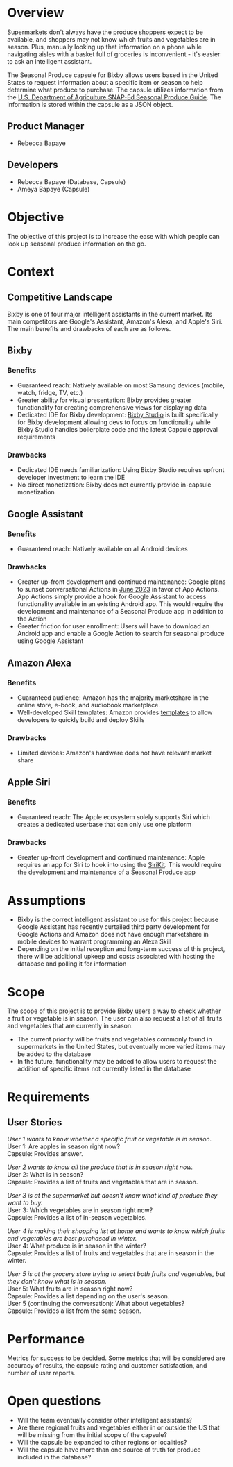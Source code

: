 # Overview

Supermarkets don't always have the produce shoppers expect to be available, and shoppers may not know which fruits and vegetables are in season. Plus, manually looking up that information on a phone while navigating aisles with a basket full of groceries is inconvenient - it's easier to ask an intelligent assistant. 

The Seasonal Produce capsule for Bixby allows users based in the United States to request information about a specific item or season to help determine what produce to purchase. The capsule utilizes information from the [U.S. Department of Agriculture SNAP-Ed Seasonal Produce Guide](https://snaped.fns.usda.gov/seasonal-produce-guide). The information is stored within the capsule as a JSON object.

## Product Manager
* Rebecca Bapaye

## Developers
* Rebecca Bapaye (Database, Capsule)
* Ameya Bapaye (Capsule)

# Objective

The objective of this project is to increase the ease with which people can look up seasonal produce information on the go.

# Context

## Competitive Landscape

Bixby is one of four major intelligent assistants in the current market. Its main competitors are Google's Assistant, Amazon's Alexa, and Apple's Siri. The main benefits and drawbacks of each are as follows.

## Bixby
### Benefits
* Guaranteed reach: Natively available on most Samsung devices (mobile, watch, fridge, TV, etc.)
* Greater ability for visual presentation: Bixby provides greater functionality for creating comprehensive views for displaying data
* Dedicated IDE for Bixby development: [Bixby Studio](https://bixbydevelopers.com/) is built specifically for Bixby development allowing devs to focus on functionality while Bixby Studio handles boilerplate code and the latest Capsule approval requirements
### Drawbacks
* Dedicated IDE needs familiarization: Using Bixby Studio requires upfront developer investment to learn the IDE
* No direct monetization: Bixby does not currently provide in-capsule monetization

## Google Assistant
### Benefits
* Guaranteed reach: Natively available on all Android devices
### Drawbacks
* Greater up-front development and continued maintenance: Google plans to sunset conversational Actions in [June 2023](https://developers.google.com/assistant/ca-sunset) in favor of App Actions. App Actions simply provide a hook for Google Assistant to access functionality available in an existing Android app. This would require the development and maintenance of a Seasonal Produce app in addition to the Action
* Greater friction for user enrollment: Users will have to download an Android app and enable a Google Action to search for seasonal produce using Google Assistant

## Amazon Alexa
### Benefits
* Guaranteed audience: Amazon has the majority marketshare in the online store, e-book, and audiobook marketplace.
* Well-developed Skill templates: Amazon provides [templates](https://developer.amazon.com/en-US/alexa/alexa-skills-kit) to allow developers to quickly build and deploy Skills
### Drawbacks
* Limited devices: Amazon's hardware does not have relevant market share
## Apple Siri
### Benefits
* Guaranteed reach: The Apple ecosystem solely supports Siri which creates a dedicated userbase that can only use one platform
### Drawbacks
* Greater up-front development and continued maintenance: Apple requires an app for Siri to hook into using the [SiriKit](https://developer.apple.com/siri/). This would require the development and maintenance of a Seasonal Produce app


# Assumptions

* Bixby is the correct intelligent assistant to use for this project because Google Assistant has recently curtailed third party development for Google Actions and Amazon does not have enough marketshare in mobile devices to warrant programming an Alexa Skill
* Depending on the initial reception and long-term success of this project, there will be additional upkeep and costs associated with hosting the database and polling it for information

# Scope

The scope of this project is to provide Bixby users a way to check whether a fruit or vegetable is in season. The user can also request a list of all fruits and vegetables that are currently in season.

* The current priority will be fruits and vegetables commonly found in supermarkets in the United States, but eventually more varied items may be added to the database
* In the future, functionality may be added to allow users to request the addition of specific items not currently listed in the database

# Requirements

## User Stories

*User 1 wants to know whether a specific fruit or vegetable is in season.*<br>
User 1: Are apples in season right now?<br>
Capsule: Provides answer.

*User 2 wants to know all the produce that is in season right now.*<br>
User 2: What is in season?<br>
Capsule: Provides a list of fruits and vegetables that are in season.

*User 3 is at the supermarket but doesn't know what kind of produce they want to buy.*<br>
User 3: Which vegetables are in season right now?<br>
Capsule: Provides a list of in-season vegetables.

*User 4 is making their shopping list at home and wants to know which fruits and vegetables are best purchased in winter.*<br>
User 4: What produce is in season in the winter?<br>
Capsule: Provides a list of fruits and vegetables that are in season in the winter.

*User 5 is at the grocery store trying to select both fruits and vegetables, but they don't know what is in season.*<br>
User 5: What fruits are in season right now?<br>
Capsule: Provides a list depending on the user's season.<br>
User 5 (continuing the conversation): What about vegetables?<br>
Capsule: Provides a list from the same season.

# Performance

Metrics for success to be decided. Some metrics that will be considered are accuracy of results, the capsule rating and customer satisfaction, and number of user reports.

# Open questions

* Will the team eventually consider other intelligent assistants?
* Are there regional fruits and vegetables either in or outside the US that will be missing from the initial scope of the capsule?
* Will the capsule be expanded to other regions or localities?
* Will the capsule have more than one source of truth for produce included in the database?

